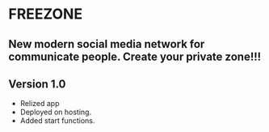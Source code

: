 # FREEZONE 
## New modern social media network for communicate people. Create your private zone!!!

## Version 1.0
- Relized app
- Deployed on hosting.
- Added start functions.
